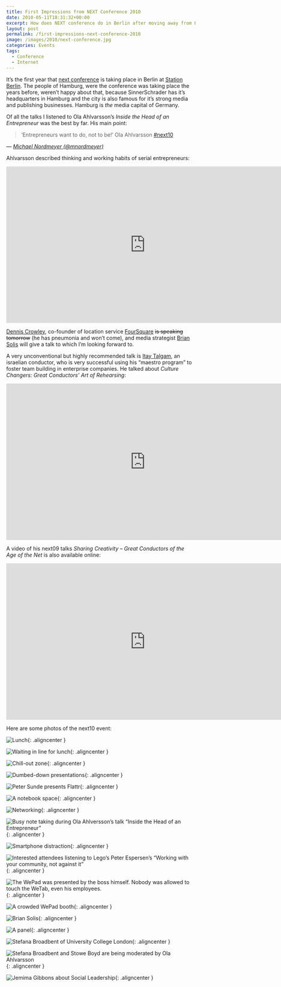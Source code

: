 ```yaml
---
title: First Impressions from NEXT Conference 2010
date: 2010-05-11T18:31:32+00:00
excerpt: How does NEXT conference do in Berlin after moving away from Hamburg?
layout: post
permalink: /first-impressions-next-conference-2010
image: /images/2010/next-conference.jpg
categories: Events
tags:
  - Conference
  - Internet
---
```

It’s the first year that [next conference](https://nextconf.eu/) is taking place in Berlin at [Station Berlin](https://www.station-berlin.de/). The people of Hamburg, were the conference was taking place the years before, weren’t happy about that, because SinnerSchrader has it’s headquarters in Hamburg and the city is also famous for it’s strong media and publishing businesses. Hamburg is _the_ media capital of Germany.

Of all the talks I listened to Ola Ahlvarsson’s <cite>Inside the Head of an Entrepreneur</cite> was the best by far. His main point:

> ‘Entrepreneurs want to do, not to be!’ Ola Ahlvarsson [#next10](https://twitter.com/search?q=%23next10)

— <cite>[Michael Nordmeyer (@mnordmeyer)](https://twitter.com/mnordmeyer/statuses/13791338476)</cite>

Ahlvarsson described thinking and working habits of serial entrepreneurs:

<iframe src="https://video.nextconf.eu/v.ihtml?photo%5fid=855720" width="740" height="416" frameborder="0" scrolling="no" allowfullscreen loading="lazy"></iframe>

[Dennis Crowley](http://denniscrowley.com/), co-founder of location service [FourSquare](https://foursquare.com/) ~~is speaking tomorrow~~ (he has pneumonia and won’t come), and media strategist [Brian Solis](http://www.briansolis.com/) will give a talk to which I’m looking forward to.

A very unconventional but highly recommended talk is [Itay Talgam](http://www.talgam.com/), an israelian conductor, who is very successful using his “maestro program” to foster team building in enterprise companies. He talked about <cite>Culture Changers: Great Conductors’ Art of Rehearsing</cite>:

<iframe src="https://video.nextconf.eu/v.ihtml?photo%5fid=885184" width="740" height="416" frameborder="0" scrolling="no" allowfullscreen loading="lazy"></iframe>

A video of his next09 talks <cite>Sharing Creativity – Great Conductors of the Age of the Net</cite> is also available online:

<iframe src="https://video.nextconf.eu/v.ihtml?photo%5fid=923266" width="740" height="416" frameborder="0" scrolling="no" allowfullscreen loading="lazy"></iframe>

Here are some photos of the next10 event:

![Lunch](/images/2010/next-conference-2010-0223.jpg "Lunch"){: .aligncenter }

![Waiting in line for lunch](/images/2010/next-conference-2010-0224.jpg "Waiting in line for lunch"){: .aligncenter }

![Chill-out zone](/images/2010/next-conference-2010-0227.jpg "Chill-out zone"){: .aligncenter }

![Dumbed-down presentations](/images/2010/next-conference-2010-0229.jpg "Dumbed-down presentations"){: .aligncenter }

![Peter Sunde presents Flattr](/images/2010/next-conference-2010-0235.jpg "Peter Sunde presents Flattr"){: .aligncenter }

![A notebook space](/images/2010/next-conference-2010-0239.jpg "A notebook space"){: .aligncenter }

![Networking](/images/2010/next-conference-2010-0240.jpg "Networking"){: .aligncenter }

![Busy note taking during Ola Ahlversson’s talk “Inside the Head of an Entrepreneur”](/images/2010/next-conference-2010-0244.jpg "Busy note taking during Ola Ahlversson’s talk “Inside the Head of an Entrepreneur”"){: .aligncenter }

![Smartphone distraction](/images/2010/next-conference-2010-0250.jpg "Smartphone distraction"){: .aligncenter }

![Interested attendees listening to Lego’s Peter Espersen’s “Working with your community, not against it”](/images/2010/next-conference-2010-0257.jpg "Interested attendees listening to Lego’s Peter Espersen’s “Working with your community, not against it”"){: .aligncenter }

![The WePad was presented by the boss himself. Nobody was allowed to touch the WeTab, even his employees.](/images/2010/next-conference-2010-0261.jpg "The WePad was presented by the boss himself. Nobody was allowed to touch the WeTab, even his employees."){: .aligncenter }

![A crowded WePad booth](/images/2010/next-conference-2010-0260.jpg "A crowded WePad booth"){: .aligncenter }

![Brian Solis](/images/2010/next-conference-2010-0258.jpg "Brian Solis"){: .aligncenter }

![A panel](/images/2010/next-conference-2010-0259.jpg "A panel"){: .aligncenter }

![Stefana Broadbent of University College London](/images/2010/next-conference-2010-0262.jpg "Stefana Broadbent of University College London"){: .aligncenter }

![Stefana Broadbent and Stowe Boyd are being moderated by Ola Ahlvarsson](/images/2010/next-conference-2010-0264.jpg "Stefana Broadbent and Stowe Boyd are being moderated by Ola Ahlvarsson"){: .aligncenter }

![Jemima Gibbons about Social Leadership](/images/2010/next-conference-2010-0266.jpg "Jemima Gibbons about Social Leadership"){: .aligncenter }